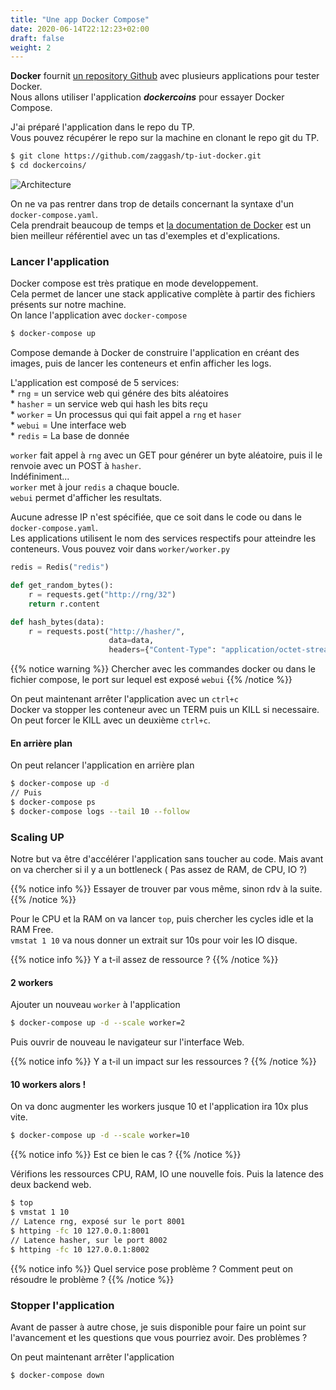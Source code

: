 ```yaml
---
title: "Une app Docker Compose"
date: 2020-06-14T22:12:23+02:00
draft: false
weight: 2
---
```


**Docker** fournit [un repository Github](https://github.com/dockersamples/) avec plusieurs applications pour tester Docker.  
Nous allons utiliser l'application ***dockercoins*** pour essayer Docker Compose.

J'ai préparé l'application dans le repo du TP.  
Vous pouvez récupérer le repo sur la machine en clonant le repo git du TP. 
```bash
$ git clone https://github.com/zaggash/tp-iut-docker.git
$ cd dockercoins/
```
![Architecture](/images/dockercoins-diagram.svg?featherlight=false&width=30pc)

On ne va pas rentrer dans trop de details concernant la syntaxe d'un `docker-compose.yaml`.  
Cela prendrait beaucoup de temps et [la documentation de Docker](https://docs.docker.com/compose/compose-file/) est un bien meilleur référentiel avec un tas d'exemples et d'explications.  

### Lancer l'application

Docker compose est très pratique en mode developpement.  
Cela permet de lancer une stack applicative complète à partir des fichiers présents sur notre machine.  
On lance l'application avec `docker-compose`  
```bash
$ docker-compose up
```

Compose demande à Docker de construire l'application en créant des images, puis de lancer les conteneurs et enfin afficher les logs.  

L'application est composé de 5 services:  
    * `rng` = un service web qui génére des bits aléatoires  
    * `hasher` = un service web qui hash les bits reçu  
    * `worker` = Un processus qui qui fait appel a `rng` et `haser`  
    * `webui` = Une interface web  
    * `redis` = La base de donnée  

`worker` fait appel à `rng` avec un GET pour générer un byte aléatoire, puis il le renvoie avec un POST à `hasher`.  
Indéfiniment...  
`worker` met à jour `redis` a chaque boucle.  
`webui` permet d'afficher les resultats.  

Aucune adresse IP n'est spécifiée, que ce soit dans le code ou dans le `docker-compose.yaml`.  
Les applications utilisent le nom des services respectifs pour atteindre les conteneurs.
Vous pouvez voir dans `worker/worker.py`
```python
redis = Redis("redis")

def get_random_bytes():
    r = requests.get("http://rng/32")
    return r.content

def hash_bytes(data):
    r = requests.post("http://hasher/",
                      data=data,
                      headers={"Content-Type": "application/octet-stream"})
```

{{% notice warning %}}
Chercher avec les commandes docker ou dans le fichier compose, le port sur lequel est exposé `webui`
{{% /notice %}}

On peut maintenant arrêter l'application avec un `ctrl+c`  
Docker va stopper les conteneur avec un TERM puis un KILL si necessaire.  
On peut forcer le KILL avec un deuxième `ctrl+c`.

#### En arrière plan

On peut relancer l'application en arrière plan
```bash
$ docker-compose up -d
// Puis
$ docker-compose ps
$ docker-compose logs --tail 10 --follow
```

### Scaling UP

Notre but va être d'accélérer l'application sans toucher au code.
Mais avant on va chercher si il y a un bottleneck ( Pas assez de RAM, de CPU, IO ?)

{{% notice info %}}
Essayer de trouver par vous même, sinon rdv à la suite.
{{% /notice %}}

Pour le CPU et la RAM on va lancer `top`, puis chercher les cycles idle et la RAM Free.  
`vmstat 1 10` va nous donner un extrait sur 10s pour voir les IO disque.

{{% notice info %}}
Y a t-il assez de ressource ?
{{% /notice %}}

#### 2 workers
Ajouter un nouveau `worker` à l'application
```bash
$ docker-compose up -d --scale worker=2
```

Puis ouvrir de nouveau le navigateur sur l'interface Web.  

{{% notice info %}}
Y a t-il un impact sur les ressources ?
{{% /notice %}}

#### 10 workers alors !

On va donc augmenter les workers jusque 10 et l'application ira 10x plus vite.
```bash
$ docker-compose up -d --scale worker=10
```
{{% notice info %}}
Est ce bien le cas ?
{{% /notice %}}

Vérifions les ressources CPU, RAM, IO une nouvelle fois.
Puis la latence des deux backend web.
```bash
$ top
$ vmstat 1 10
// Latence rng, exposé sur le port 8001
$ httping -fc 10 127.0.0.1:8001
// Latence hasher, sur le port 8002
$ httping -fc 10 127.0.0.1:8002
```
{{% notice info %}}
Quel service pose problème ?
Comment peut on résoudre le problème ?
{{% /notice %}}


### Stopper l'application

Avant de passer à autre chose, je suis disponible pour faire un point sur l'avancement et les questions que vous pourriez avoir.
Des problèmes ?

On peut maintenant arrêter l'application
```bash
$ docker-compose down
```
